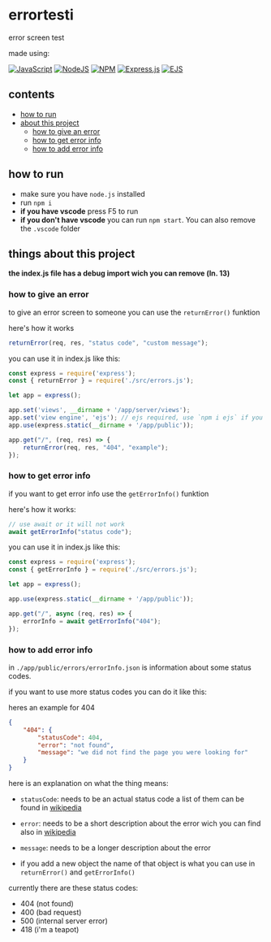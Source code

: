 # errortesti

error screen test

made using:

[![JavaScript](https://img.shields.io/badge/javascript-%23323330.svg?style=for-the-badge&logo=javascript&logoColor=%23F7DF1E)](https://developer.oracle.com/ar/javascript/)
[![NodeJS](https://img.shields.io/badge/node.js-6DA55F?style=for-the-badge&logo=node.js&logoColor=white)](https://nodejs.org)
[![NPM](https://img.shields.io/badge/NPM-%23CB3837.svg?style=for-the-badge&logo=npm&logoColor=white)](https://www.npmjs.com/)
[![Express.js](https://img.shields.io/badge/express.js-%23404d59.svg?style=for-the-badge&logo=express&logoColor=%2361DAFB)](https://expressjs.com/)
[![EJS](https://img.shields.io/badge/ejs-%23B4CA65.svg?style=for-the-badge&logo=ejs&logoColor=black)](https://ejs.co/)

<!-- don't even try to understand what is happening there -->

## contents
- [how to run](#how-to-run)
- [about this project](#things-about-this-project)
    - [how to give an error](#how-to-give-an-error)
    - [how to get error info](#how-to-get-error-info)
    - [how to add error info](#how-to-add-error-info)

## how to run
- make sure you have `node.js` installed
- run `npm i`
- **if you have vscode** press F5 to run
- **if you don't have vscode** you can run `npm start`. You can also remove the `.vscode` folder

## things about this project

**the index.js file has a debug import wich you can remove (ln. 13)**

### how to give an error

to give an error screen to someone you can use the `returnError()` funktion

here's how it works

```javascript
returnError(req, res, "status code", "custom message");
```

you can use it in index.js like this:

```javascript
const express = require('express');
const { returnError } = require('./src/errors.js');

let app = express();

app.set('views', __dirname + '/app/server/views');
app.set('view engine', 'ejs'); // ejs required, use `npm i ejs` if you don't have it
app.use(express.static(__dirname + '/app/public'));

app.get("/", (req, res) => {
    returnError(req, res, "404", "example");
});
```

### how to get error info

if you want to get error info use the `getErrorInfo()` funktion

here's how it works:

```javascript
// use await or it will not work
await getErrorInfo("status code");
```

you can use it in index.js like this:

```javascript
const express = require('express');
const { getErrorInfo } = require('./src/errors.js');

let app = express();

app.use(express.static(__dirname + '/app/public'));

app.get("/", async (req, res) => {
    errorInfo = await getErrorInfo("404");
});
```

### how to add error info

in `./app/public/errors/errorInfo.json` is information about some status codes.

if you want to use more status codes you can do it like this:

heres an example for 404

```json
{
    "404": {
        "statusCode": 404,
        "error": "not found",
        "message": "we did not find the page you were looking for"
    }
}
```

here is an explanation on what the thing means:

- `statusCode`: needs to be an actual status code a list of them can be found in [wikipedia](https://en.wikipedia.org/wiki/List_of_HTTP_status_codes)

- `error`: needs to be a short description about the error wich you can find also in [wikipedia](https://en.wikipedia.org/wiki/List_of_HTTP_status_codes)

- `message`: needs to be a longer description about the error

- if you add a new object the name of that object is what you can use in `returnError()` and `getErrorInfo()`

currently there are these status codes:
- 404 (not found)
- 400 (bad request)
- 500 (internal server error)
- 418 (i'm a teapot)
